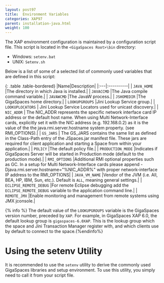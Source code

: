 ```yaml
---
layout: post97
title:  Environment Variables
categories: XAP97
parent: installation-java.html
weight: 100
---
```



The XAP environment configuration is maintained by a configuration script file. This script is located in the `<GigaSpaces Root>\bin` directory:

- Windows: `setenv.bat`
- UNIX: `Setenv.sh`

Below is a list of some of a selected list of commonly used variables that are defined in this script:

{: .table .table-bordered}
|Name|Description|
|:---|:----------|
| `JAVA_HOME` |The directory in which Java is installed.|
| `JAVACCMD` |The Java compile command variable.|
| `JAVAWCMD` |The JavaW process.|
| `JSHOMEDIR` |The GigaSpaces home directory.|
| `LOOKUPGROUPS` |Jini Lookup Service group.|
| `LOOKUPLOCATORS` | Jini Lookup Service Locators used for unicast discovery.|
| `NIC_ADDR` | The NIC\_ADDR represents the specific network interface card IP address or the default host name. When using Multi Network-Interface cards, explicitly set it with the NIC address (e.g. 192.168.0.2) as it is the value of the the java.rmi.server.hostname system property. (see RMI\_OPTIONS).|
| `GS_JARS` | The GS_JARS contains the same list as defined in the Class-Path entry of the JSpaces.jar manifest file. These jars are required for client application and starting a Space from within your application.|
| `POLICY` |The default policy file.|
| `PRODUCTION_MODE` |Indicates if GigaSpaces Server will be started in Production mode (default to the production mode).|
| `RMI_OPTIONS` |Additional RMI optional properties such as GC. In a setup for Multi Network-Interface cards please append -Djava.rmi.server.hostname="%NIC\_ADDR%" with proper network-interface IP address to the RMI\_OPTIONS|
| `JAVA_VM_NAME` |Vendor of the JVM (i.e. All, BEA, HP, IBM, Sun, etc.). Default is `ALL`, meaning general settings.|
| `ECLIPSE_REMOTE_DEBUG` |For remote Eclipse debugging add the `ECLIPSE_REMOTE_DEBUG` variable to the application command line.|
| `REMOTE_JMX` |Enable monitoring and management from remote systems using JMX jconsole.|

{% info %} The default value of the `LOOKUPGROUPS` variable is the GigaSpaces version number, preceded by `XAP`. For example, in GigaSpaces XAP 6.0, the default lookup group is `gigaspaces-6.0XAP`. This is the lookup group which the space and Jini Transaction Manager register with, and which clients use by default to connect to the space.{%endinfo%}

# Using the setenv Utility

It is recommended to use the `setenv` utility to derive the commonly used GigaSpaces libraries and setup environment. To use this utility, you simply need to call it from your script file.

